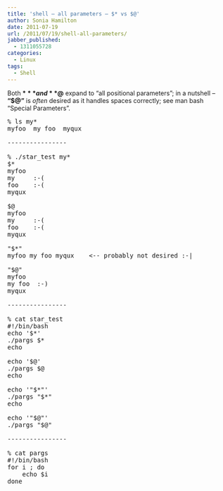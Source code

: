 ```yaml
---
title: 'shell – all parameters – $* vs $@'
author: Sonia Hamilton
date: 2011-07-19
url: /2011/07/19/shell-all-parameters/
jabber_published:
  - 1311055728
categories:
  - Linux
tags:
  - Shell
---
```

Both **$*** and **$@** expand to &#8220;all positional parameters&#8221;; in a nutshell &#8211; **&#8220;$@&#8221;** is *often* desired as it handles spaces correctly; see man bash &#8220;Special Parameters&#8221;.

<pre>% ls my*     
myfoo  my foo  myqux

----------------

% ./star_test my*
$*
myfoo
my     :-(
foo    :-(
myqux

$@
myfoo
my     :-(
foo    :-(
myqux

"$*"
myfoo my foo myqux    &lt;-- probably not desired :-|

"$@"
myfoo
my foo  :-)
myqux

----------------

% cat star_test
#!/bin/bash
echo '$*'
./pargs $*
echo

echo '$@'
./pargs $@
echo

echo '"$*"'
./pargs "$*"
echo

echo '"$@"'
./pargs "$@"

----------------

% cat pargs
#!/bin/bash
for i ; do
    echo $i
done</pre>
